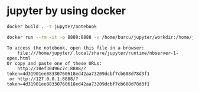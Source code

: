 # jupyter by using docker

```bash
docker build . -t jupyter/notebook
```

```bash
docker run --rm -it -p 8888:8888 -v /home/burcu/jupyter/workdir:/home/jupyter jupyter/notebook
```

    To access the notebook, open this file in a browser:
        file:///home/jupyter/.local/share/jupyter/runtime/nbserver-1-open.html
    Or copy and paste one of these URLs:
        http://30ef30496c7c:8888/?token=4d31901ee88330760618ed42aa73209dcbf7cb608d78d3f1
     or http://127.0.0.1:8888/?token=4d31901ee88330760618ed42aa73209dcbf7cb608d78d3f1

